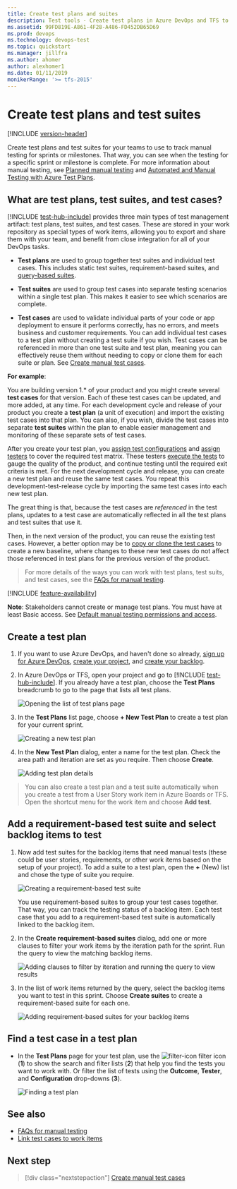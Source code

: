 ```yaml
---
title: Create test plans and suites
description: Test tools - Create test plans in Azure DevOps and TFS to make sure each of the deliverables meets your users needs
ms.assetid: 99FD819E-A861-4F28-A486-FD452DB65D69
ms.prod: devops
ms.technology: devops-test
ms.topic: quickstart
ms.manager: jillfra
ms.author: ahomer
author: alexhomer1
ms.date: 01/11/2019
monikerRange: '>= tfs-2015'
---
```


# Create test plans and test suites

[!INCLUDE [version-header](_shared/version-header.md)] 

Create test plans and test suites for your teams to use to track manual testing for sprints or milestones.
That way, you can see when the testing for a specific sprint or milestone is complete.
For more information about manual testing, see [Planned manual testing](overview.md#planned-manual-testing)
and [Automated and Manual Testing with Azure Test Plans](https://www.youtube.com/watch?v=LF0hmSysWCg).

<a name="testplans"></a>

## What are test plans, test suites, and test cases?

[!INCLUDE [test-hub-include](_shared/test-hub-include.md)] provides three main types of 
test management artifact: test plans, test suites, and test cases.
These are stored in your work repository as special types of
work items, allowing you to export and share them with your team,
and benefit from close integration for all of your DevOps tasks. 

* **Test plans** are used to group together test suites and individual test cases.
  This includes static test suites, requirement-based suites, and
  [query-based suites](reference-qa.md#query-based-suites). 

* **Test suites** are used to group test cases into separate testing scenarios within a single test plan.
  This makes it easier to see which scenarios are complete.

* **Test cases** are used to validate individual parts of your code or app deployment to ensure it performs correctly, has no errors, and
  meets business and customer requirements. You can add individual test cases to a test plan without creating
  a test suite if you wish. Test cases can be referenced in more than one test suite and test plan, meaning
  you can effectively reuse them without needing to copy or clone them for each suite or plan.
  See [Create manual test cases](create-test-cases.md).

**For example**:

You are building version 1.* of your product and you might create several **test cases** for that version.
Each of these test cases can be updated, and more added, at any time. For each development cycle and release of
your product you create a **test plan** (a unit of execution) and import the existing test cases into that plan.
You can also, if you wish, divide the test cases into separate **test suites** within the plan to enable easier
management and monitoring of these separate sets of test cases.

After you create your test plan, you [assign test configurations](test-different-configurations.md)
and [assign testers](create-test-cases.md#assign-testers) to cover the required test matrix.
These testers [execute the tests](run-manual-tests.md) to gauge the quality of the product, and continue testing until the required exit criteria is met.
For the next development cycle and release, you can create a new test plan and reuse the same test cases.
You repeat this development-test-release cycle by importing the same test cases into each new test plan.

The great thing is that, because the test cases are _referenced_ in the test plans, updates to a test case are automatically
reflected in all the test plans and test suites that use it.

Then, in the next version of the product, you can reuse the existing test cases. However, a better option may be
to [copy or clone the test cases](reference-qa.md#creating-manual-test-cases) to create a new baseline,
where changes to these new test cases do not affect those referenced in test plans for the previous version of the product.
 
> For more details of the ways you can work with test plans, test suits, and test cases, see the [FAQs for manual testing](reference-qa.md#testplans).

[!INCLUDE [feature-availability](_shared/feature-availability.md)] 

**Note**: Stakeholders cannot create or manage test plans. You must have at least Basic access.
See [Default manual testing permissions and access](manual-test-permissions.md).

<a name="testplan"></a>

## Create a test plan

1. If you want to use Azure DevOps, and haven't done so already, 
   [sign up for Azure DevOps](https://visualstudio.microsoft.com/products/visual-studio-team-services-vs), 
   [create your project](../organizations/accounts/organization-management.md), 
   and [create your backlog](../boards/backlogs/create-your-backlog.md). 

1. In Azure DevOps or TFS, open your project and go to [!INCLUDE [test-hub-include](_shared/test-hub-include.md)].
   If you already have a test plan, choose the **Test Plans** breadcrumb to go to the page that lists all test plans.

   ![Opening the list of test plans page](_img/create-a-test-plan/goto-test-plans-page.png)

1. In the **Test Plans** list page, choose **+ New Test Plan** to create a test plan for your current sprint.
 
   ![Creating a new test plan](_img/create-a-test-plan/CreateATestPlan1a.png)

1. In the **New Test Plan** dialog, enter a name for the test plan.
   Check the area path and iteration are set as you require. Then choose **Create**.

   ![Adding test plan details](_img/create-a-test-plan/CreateATestPlan2.png) 

> You can also create a test plan and a test suite automatically when you create a test from a User Story work item in Azure Boards or TFS.
> Open the shortcut menu for the work item and choose **Add test**.    

<a name="backlog"></a>
## Add a requirement-based test suite and select backlog items to test

1. Now add test suites for the backlog items that need manual tests 
   (these could be user stories, requirements, or other work items based on the setup of your project).
   To add a suite to a test plan, open the **+** (New) list and chose the type of suite you require.

   ![Creating a requirement-based test suite](_img/create-a-test-plan/AddRequirementSuitesToTestPlan.png) 

   You use requirement-based suites to group your test cases together. 
   That way, you can track the testing status of a backlog item. 
   Each test case that you add to a requirement-based test suite is 
   automatically linked to the backlog item.

1. In the **Create requirement-based suites** dialog, add one or more clauses to filter
   your work items by the iteration path for the sprint. Run the query to view the matching backlog items.

   ![Adding clauses to filter by iteration and running the query to view results](_img/create-a-test-plan/AddRequirementSuitesToTestPlan2.png)

1. In the list of work items returned by the query, select the backlog items you want to
   test in this sprint. Choose **Create suites** to create a requirement-based suite for each one.

   ![Adding requirement-based suites for your backlog items](_img/create-a-test-plan/AddRequirementSuitesToTestPlan3.png)

<a name="findplan"></a>
## Find a test case in a test plan

* In the **Test Plans** page for your test plan, use the
  ![filter-icon](_img/create-a-test-plan/filter-icon.png) filter icon (**1**) to
  show the search and filter lists (**2**) that help you find the tests you want
  to work with. Or filter the list of tests using the **Outcome**, **Tester**,
  and **Configuration** drop-downs (**3**). 

  ![Finding a test plan](_img/create-a-test-plan/select-test-plan.png)
  
## See also

* [FAQs for manual testing](reference-qa.md#testplans)
* [Link test cases to work items](../boards/queries/link-work-items-support-traceability.md)

##  Next step

> [!div class="nextstepaction"]
> [Create manual test cases](create-test-cases.md#test-cases) 
